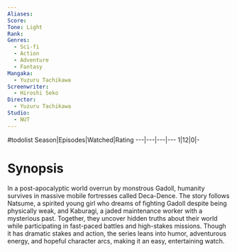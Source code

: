 ```yaml
---
Aliases:
Score:
Tone: Light
Rank:
Genres:
  - Sci-fi
  - Action
  - Adventure
  - Fantasy
Mangaka:
  - Yuzuru Tachikawa
Screenwriter:
  - Hiroshi Seko
Director:
  - Yuzuru Tachikawa
Studio:
  - NUT
---
```

#todolist
Season|Episodes|Watched|Rating
---|---|---|---
1|12|0|-

# Synopsis
In a post-apocalyptic world overrun by monstrous Gadoll, humanity survives in massive mobile fortresses called Deca-Dence. The story follows Natsume, a spirited young girl who dreams of fighting Gadoll despite being physically weak, and Kaburagi, a jaded maintenance worker with a mysterious past. Together, they uncover hidden truths about their world while participating in fast-paced battles and high-stakes missions. Though it has dramatic stakes and action, the series leans into humor, adventurous energy, and hopeful character arcs, making it an easy, entertaining watch.